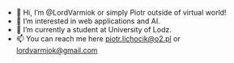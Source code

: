 - 👋 Hi, I’m @LordVarmiok or simply Piotr outside of virtual world!
- 👀 I’m interested in web applications and AI.
- 🌱 I’m currently a student at University of Lodz.
- 📫 You can reach me here <piotr.lichocik@o2.pl> or <lordvarmiok@gmail.com>

<!---
LordVarmiok/LordVarmiok is a ✨ special ✨ repository because its `README.md` (this file) appears on your GitHub profile.
You can click the Preview link to take a look at your changes.
--->
